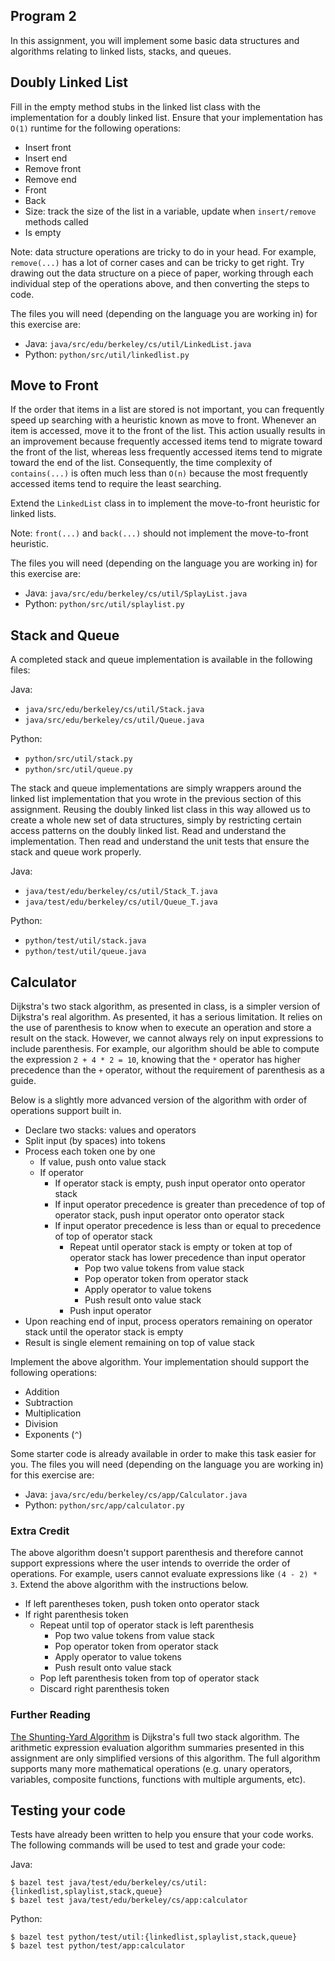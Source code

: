 Program 2
---------
In this assignment, you will implement some basic data structures and algorithms relating to linked
lists, stacks, and queues.

Doubly Linked List
------------------
Fill in the empty method stubs in the linked list class  with the implementation for a doubly linked
list. Ensure that your implementation has `O(1)` runtime for the following operations:

- Insert front
- Insert end
- Remove front
- Remove end
- Front
- Back
- Size: track the size of the list in a variable, update when `insert/remove` methods called
- Is empty

Note: data structure operations are tricky to do in your head. For example, `remove(...)` has a lot
of corner cases and can be tricky to get right. Try drawing out the data structure on a piece of
paper, working through each individual step of the operations above, and then converting the steps
to code.

The files you will need (depending on the language you are working in) for this exercise are:

- Java: `java/src/edu/berkeley/cs/util/LinkedList.java`
- Python: `python/src/util/linkedlist.py`

Move to Front
-------------
If the order that items in a list are stored is not important, you can frequently speed up searching
with a heuristic known as move to front. Whenever an item is accessed, move it to the front of the
list. This action usually results in an improvement because frequently accessed items tend to
migrate toward the front of the list, whereas less frequently accessed items tend to migrate toward
the end of the list. Consequently, the time complexity of `contains(...)` is often much less than
`O(n)` because the most frequently accessed items tend to require the least searching.

Extend the `LinkedList` class in to implement the move-to-front heuristic for linked lists.

Note: `front(...)` and `back(...)` should not implement the move-to-front heuristic.

The files you will need (depending on the language you are working in) for this exercise are:

- Java: `java/src/edu/berkeley/cs/util/SplayList.java`
- Python: `python/src/util/splaylist.py`

Stack and Queue
---------------
A completed stack and queue implementation is available in the following files:

Java:
- `java/src/edu/berkeley/cs/util/Stack.java`
- `java/src/edu/berkeley/cs/util/Queue.java`

Python:
- `python/src/util/stack.py`
- `python/src/util/queue.py`

The stack and queue implementations are simply wrappers around the linked list implementation that
you wrote in the previous section of this assignment. Reusing the doubly linked list class in this
way allowed us to create a whole new set of data structures, simply by restricting certain access
patterns on the doubly linked list. Read and understand the implementation. Then read and understand
the unit tests that ensure the stack and queue work properly.

Java:
- `java/test/edu/berkeley/cs/util/Stack_T.java`
- `java/test/edu/berkeley/cs/util/Queue_T.java`

Python:
- `python/test/util/stack.java`
- `python/test/util/queue.java`

Calculator
----------
Dijkstra's two stack algorithm, as presented in class, is a simpler version of Dijkstra's real
algorithm. As presented, it has a serious limitation. It relies on the use of parenthesis to know
when to execute an operation and store a result on the stack. However, we cannot always rely on
input expressions to include parenthesis. For example, our algorithm should be able to compute the
expression `2 + 4 * 2 = 10`, knowing that the `*` operator has higher precedence than the `+`
operator, without the requirement of parenthesis as a guide.

Below is a slightly more advanced version of the algorithm with order of operations support built
in.

- Declare two stacks: values and operators
- Split input (by spaces) into tokens
- Process each token one by one
  - If value, push onto value stack
  - If operator
    - If operator stack is empty, push input operator onto operator stack
    - If input operator precedence is greater than precedence of top of operator stack, push input
      operator onto operator stack
    - If input operator precedence is less than or equal to precedence of top of operator stack
      - Repeat until operator stack is empty or token at top of operator stack has lower precedence
        than input operator
        - Pop two value tokens from value stack
        - Pop operator token from operator stack
        - Apply operator to value tokens
        - Push result onto value stack
      - Push input operator
- Upon reaching end of input, process operators remaining on operator stack until the operator stack
  is empty
- Result is single element remaining on top of value stack

Implement the above algorithm. Your implementation should support the following operations:

- Addition
- Subtraction
- Multiplication
- Division
- Exponents (`^`)

Some starter code is already available in order to make this task easier for you. The files you will
need (depending on the language you are working in) for this exercise are:

- Java: `java/src/edu/berkeley/cs/app/Calculator.java`
- Python: `python/src/app/calculator.py`

### Extra Credit
The above algorithm doesn't support parenthesis and therefore cannot support expressions where the
user intends to override the order of operations. For example, users cannot evaluate expressions
like `(4 - 2) * 3`. Extend the above algorithm with the instructions below.

- If left parentheses token, push token onto operator stack
- If right parenthesis token
  - Repeat until top of operator stack is left parenthesis
    - Pop two value tokens from value stack
    - Pop operator token from operator stack
    - Apply operator to value tokens
    - Push result onto value stack
  - Pop left parenthesis token from top of operator stack
  - Discard right parenthesis token

### Further Reading
[The Shunting-Yard Algorithm](https://en.wikipedia.org/wiki/Shunting-yard_algorithm) is Dijkstra's
full two stack algorithm. The arithmetic expression evaluation algorithm summaries presented in this
assignment are only simplified versions of this algorithm. The full algorithm supports many more
mathematical operations (e.g. unary operators, variables, composite functions, functions with
multiple arguments, etc).

Testing your code
-----------------
Tests have already been written to help you ensure that your code works. The following commands will
be used to test and grade your code:

Java:

    $ bazel test java/test/edu/berkeley/cs/util:{linkedlist,splaylist,stack,queue}
    $ bazel test java/test/edu/berkeley/cs/app:calculator

Python:

    $ bazel test python/test/util:{linkedlist,splaylist,stack,queue}
    $ bazel test python/test/app:calculator

